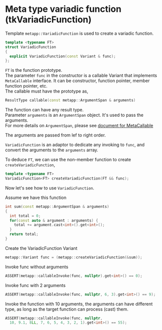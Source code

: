 [//]: # (Auto generated file, don't modify this file.)

# Meta type variadic function (tkVariadicFunction)

Template `metapp::VariadicFunction` is used to create a variadic function.  

```c++
template <typename FT>
struct VariadicFunction
{
  explicit VariadicFunction(const Variant & func);
};
```
`FT` is the function prototype.  
The parameter `func` in the constructor is a callable Variant that implements `MetaCallable` interface.
It can be constructor, function pointer, member function pointer, etc.  
The callable must have the prototype as,  

```c++
ResultType callable(const metapp::ArgumentSpan & arguments)
```

The function can have any result type.  
Parameter `arguments` is an `ArgumentSpan` object. It's used to pass the arguments.  
For more details on `ArgumentSpan`, please see [document for MetaCallable](../interfaces/metacallable.md)

The arguments are passed from lef to right order.

`VariadicFunction` is an adaptor to dedicate any invoking to `func`, and convert the arguments to the `arguments` array.

To deduce `FT`, we can use the non-member function to create `createVariadicFunction`,  

```c++
template <typename FT>
VariadicFunction<FT> createVariadicFunction(FT && func);
```

Now let's see how to use `VariadicFunction`.

Assume we have this function

```c++
int sum(const metapp::ArgumentSpan & arguments)
{
  int total = 0;
  for(const auto & argument : arguments) {
    total += argument.cast<int>().get<int>();
  }
  return total;
}
```

Create the VariadicFunction Variant

```c++
metapp::Variant func = (metapp::createVariadicFunction(&sum));
```

Invoke func without arguments

```c++
ASSERT(metapp::callableInvoke(func, nullptr).get<int>() == 0);
```

Invoke func with 2 arguments

```c++
ASSERT(metapp::callableInvoke(func, nullptr, 6, 3).get<int>() == 9);
```

Invoke the function with 10 arguments, the arguments can have different type,
as long as the target function can process (cast) them.

```c++
ASSERT(metapp::callableInvoke(func, nullptr,
  10, 9.1, 8LL, 7, 6, 5, 4, 3, 2, 1).get<int>() == 55);
```